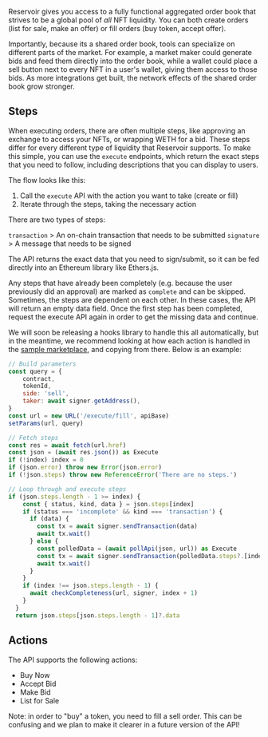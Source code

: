 Reservoir gives you access to a fully functional aggregated order book that strives to be a global pool of _all_ NFT liquidity. You can both create orders (list for sale, make an offer) or fill orders (buy token, accept offer).

Importantly, because its a shared order book, tools can specialize on different parts of the market. For example, a market maker could generate bids and feed them directly into the order book, while a wallet could place a sell button next to every NFT in a user's wallet, giving them access to those bids. As more integrations get built, the network effects of the shared order book grow stronger.

## Steps

When executing orders, there are often multiple steps, like approving an exchange to access your NFTs, or wrapping WETH for a bid. These steps differ for every different type of liquidity that Reservoir supports. To make this simple, you can use the `execute` endpoints, which return the exact steps that you need to follow, including descriptions that you can display to users. 

The flow looks like this:

1) Call the `execute` API with the action you want to take (create or fill)
2) Iterate through the steps, taking the necessary action

There are two types of steps:

`transaction` > An on-chain transaction that needs to be submitted
`signature` > A message that needs to be signed

The API returns the exact data that you need to sign/submit, so it can be fed directly into an Ethereum library like Ethers.js. 

Any steps that have already been completely (e.g. because the user previously did an approval) are marked as `complete` and can be skipped. Sometimes, the steps are dependent on each other. In these cases, the API will return an empty data field. Once the first step has been completed, request the execute API again in order to get the missing data and continue.

We will soon be releasing a hooks library to handle this all automatically, but in the meantime, we recommend looking at how each action is handled in the [sample marketplace](https://github.com/reservoirprotocol/sample-marketplace/blob/46c25d3b0f78653f8efe7967d91cb79847f44043/components/BuyNow.tsx), and copying from there. Below is an example:

```js
// Build parameters
const query = {
    contract,
    tokenId,
    side: 'sell',
    taker: await signer.getAddress(),
}
const url = new URL('/execute/fill', apiBase)
setParams(url, query)

// Fetch steps
const res = await fetch(url.href)
const json = (await res.json()) as Execute
if (!index) index = 0
if (json.error) throw new Error(json.error)
if (!json.steps) throw new ReferenceError('There are no steps.')

// Loop through and execute steps
if (json.steps.length - 1 >= index) {
    const { status, kind, data } = json.steps[index]
    if (status === 'incomplete' && kind === 'transaction') {
      if (data) {
        const tx = await signer.sendTransaction(data)
        await tx.wait()
      } else {
        const polledData = (await pollApi(json, url)) as Execute
        const tx = await signer.sendTransaction(polledData.steps?.[index].data)
        await tx.wait()
      }
    }
    if (index !== json.steps.length - 1) {
      await checkCompleteness(url, signer, index + 1)
    }
  }
  return json.steps[json.steps.length - 1]?.data
```

## Actions

The API supports the following actions:

- Buy Now
- Accept Bid
- Make Bid
- List for Sale

Note: in order to "buy" a token, you need to fill a sell order. This can be confusing and we plan to make it clearer in a future version of the API!